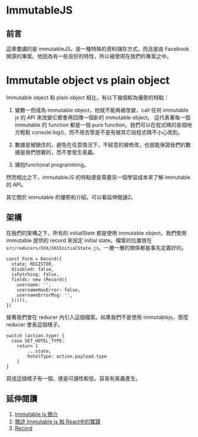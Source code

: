 # ImmutableJS

## 前言

這章要講的是 immutableJS，是一種特殊的資料儲存方式，而且是由 Facebook 開源的專案。他因為有一些良好的特性，所以被使用在我們的專案之中。

# Immutable object vs plain object 

Immutable object 和 plain object 相比，有以下幾個較為優勢的特點：

1. 變數一但成為 immutable object，他就不能再被改變，call 任何 immutable js 的 API 來改變它都會再回傳一個新的 immutable object。 這代表著每一個immutable 的 function 都是一個 pure function。我們可以在程式碼的各個地方輕鬆 console.log()，而不用去管是不是有被其它段程式碼不小心改到。

2. 數據是被鎖住的，避免在任意情況下，不經意的被修改，也就能保證我們的數據是我們想要的，而不會發生臭蟲。

3. 擁抱functional programming。

然而相比之下，immutableJS 的特點便是需要另一個學習成本來了解 immutable 的 API。

其它關於 immutable 的優勢和介紹，可以看延伸閱讀2。

## 架構

在我們的架構之下，所有的 initialState 都是使用 immutable object。我們使用 immutable 提供的 record 來設定 initial state。檔案的位置放在 ```src/reducers/XXX/XXXInitialState.js```。一層一層的關係都是事先定義好的。

```
const Form = Record({
  state: REGISTER,
  disabled: false,
  isFetching: false,
  fields: new (Record({
    username: '',
    usernameHasError: false,
    usernameErrorMsg: '',
  }))(),
})
```

接著我們會在 reducer 內引入這個檔案。如果我們不是使用 immutablejs，那麼 reducer 會長這個樣子。

```
switch (action.type) {
  case SET_HOTEL_TYPE:
	return {
		...state,
		hotelType: action.payload.type
	}
}
```
寫成這個樣子有一個，便是可讀性較低，容易有臭蟲產生。

## 延伸閱讀

1. [Immutable.js 簡介](https://rhadow.github.io/2015/05/10/flux-immutable/)
2. [簡述 Immutable js 和 React中的實踐](http://inder.com.tw/immutable-js-and-react/)
3. [Record](https://facebook.github.io/immutable-js/docs/#/Record)